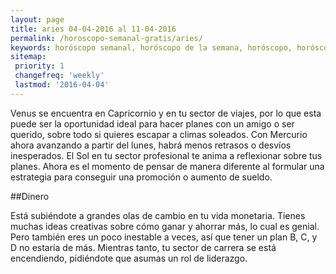 ```yaml
---
layout: page
title: aries 04-04-2016 al 11-04-2016 
permalink: /horoscopo-semanal-gratis/aries/
keywords: horóscopo semanal, horóscopo de la semana, horóscopo, horóscopo gratis,horóscopos, horóscopo esperanza gracia, horoscopos aries la semana, horóscopos gratis, Tarot, Astrologia, Zodíaco, aries, horoscopo gratis
sitemap:
 priority: 1
 changefreq: 'weekly'
 lastmod: '2016-04-04'
---
```

Venus se encuentra en Capricornio y en tu sector de viajes, por lo que esta puede ser la oportunidad ideal para hacer planes con un amigo o ser querido, sobre todo si quieres escapar a climas soleados. Con Mercurio ahora avanzando a partir del lunes, habrá menos retrasos o desvíos inesperados. El Sol en tu sector profesional te anima a reflexionar sobre tus planes. Ahora es el momento de pensar de manera diferente al formular una estrategia para conseguir una promoción o aumento de sueldo.

##Dinero

Está subiéndote a grandes olas de cambio en tu vida monetaria. Tienes muchas ideas creativas sobre cómo ganar y ahorrar más, lo cual es genial. Pero también eres un poco inestable a veces, así que tener un plan B, C, y D no estaría de más. Mientras tanto, tu sector de carrera se está encendiendo, pidiéndote que asumas un rol de liderazgo.